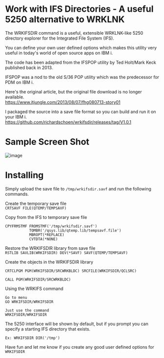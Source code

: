 # Work with IFS Directories - A useful 5250 alternative to WRKLNK 
The WRKIFSDIR command is a useful, extensible WRKLNK-like 5250 directory explorer for the Integrated File System (IFS).   

You can define your own user defined options which makes this utility very useful in today's world of open source apps on IBM i.   

The code has been adapted from the IFSPOP utility by Ted Holt/Mark Keck published back in 2013.    

IFSPOP was a nod to the old S/36 POP utility which was the predecessor for PDM on IBM i.   

Here's the original article, but the original file download is no longer available.     
https://www.itjungle.com/2013/08/07/fhg080713-story01

I packaged the source into a save file format so you can build and run it on your IBM i.    
https://github.com/richardschoen/wrkifsdir/releases/tag/V1.0.1

# Sample Screen Shot

![image](https://user-images.githubusercontent.com/9791508/228572629-b115cdb1-55b1-455e-9e69-da2ca070efe8.png)


# Installing 
Simply upload the save file to ```/tmp/wrkifsdir.savf``` and run the following commands.

Create the temporary save file    
```CRTSAVF FILE(QTEMP/TEMPSAVF)```  

Copy from the IFS to temporary save file     
```
CPYFRMSTMF FROMSTMF('/tmp/wrkifsdir.savf')              
           TOMBR('/qsys.lib/qtemp.lib/tempsavf.file')   
           MBROPT(*REPLACE)                             
           CVTDTA(*NONE)                                
```           

Restore the WRKIFSDIR library from save file   
```RSTLIB SAVLIB(WRKIFSDIR) DEV(*SAVF) SAVF(QTEMP/TEMPSAVF) ```

Create the objects in the WRKIFSDIR library    
```
CRTCLPGM PGM(WRKIFSDIR/SRCWRKBLDC) SRCFILE(WRKIFSDIR/QCLSRC)

CALL PGM(WRKIFSDIR/SRCWRKBLDC)

```         

Using the WRKIFS command
```
Go to menu
GO WRKIFSDIR/WRKIFSDIR

Just use the command
WRKIFSDIR/WRKIFSDIR
```

The 5250 interface will be shown by default, but if you prompt you can specify a starting IFS directory that exists.
```
Ex: WRKIFSDIR DIR('/tmp')
```

Have fun and let me know if you create any good user defined options for ```WRKIFSDIR```





